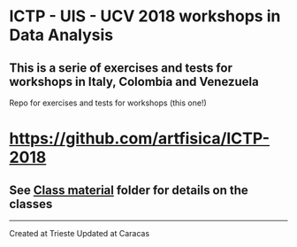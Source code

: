 # ICTP - UIS - UCV 2018 workshops in Data Analysis
## This is a serie of exercises and tests for workshops in Italy, Colombia and Venezuela

Repo for exercises and tests for workshops (this one!)
# https://github.com/artfisica/ICTP-2018

## See [Class material](https://github.com/artfisica/ICTP-2018/tree/master/class-material) folder for details on the classes

------------------------
Created at Trieste
Updated at Caracas
